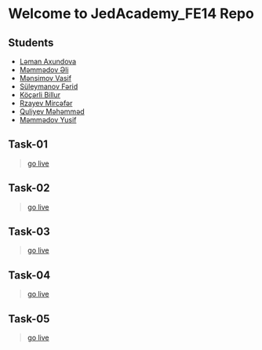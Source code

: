 # Welcome to JedAcademy_FE14 Repo
## Students
- [Ləman Axundova](https://github.com/lmnxndv/Jed_FE-14)
- [Məmmədov Əli]()
- [Mənsimov Vasif](https://github.com/Vasif778/JedAcademy_FE14)
- [Süleymanov Fərid](https://github.com/FaridSuleymanov01/JedAcadamy-Fe14)
- [Köçərli Billur](https://github.com/BillurKocharli/JedAcademyFe-14)
- [Rzayev Mircəfər](https://github.com/Mirdcafar/JedAcademy_FE14)
- [Quliyev Məhəmməd]()
- [Məmmədov Yusif]()


## Task-01
> [go live](https://jed-task-01.netlify.app/)

## Task-02
> [go live](https://jed-task-02.netlify.app/)

## Task-03
> [go live](https://jed-task-03.netlify.app/)

## Task-04
> [go live](https://jed-task-04.netlify.app/)

## Task-05
> [go live](https://jed-task-05.netlify.app/)
